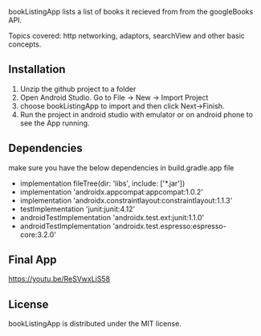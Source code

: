 bookListingApp lists a list of books it recieved from from the googleBooks API.

Topics covered: http networking, adaptors, searchView and other basic concepts.

## Installation
1. Unzip the github project to a folder
2. Open Android Studio. Go to File -> New -> Import Project
3. choose bookListingApp to import and then click Next->Finish.
4. Run the project in android studio with emulator or on android phone to see the App running.
 
## Dependencies
make sure you have the below dependencies in build.gradle.app file
* implementation fileTree(dir: 'libs', include: ['*.jar'])
* implementation 'androidx.appcompat:appcompat:1.0.2'
* implementation 'androidx.constraintlayout:constraintlayout:1.1.3'
* testImplementation 'junit:junit:4.12'
* androidTestImplementation 'androidx.test.ext:junit:1.1.0'
* androidTestImplementation 'androidx.test.espresso:espresso-core:3.2.0'

## Final App
https://youtu.be/ReSVwxLiS58

## License
bookListingApp is distributed under the MIT license.
